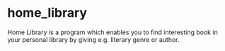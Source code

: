 home_library
============

Home Library is a program which enables you to find interesting book in your personal library by giving e.g. literary genre or author.
